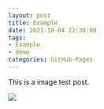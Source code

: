 ```yaml
---
layout: post
title: Example
date: 2021-10-04 22:30:00
tags:
- Example
- demo
categories: GitHub-Pages
---
```


This is a image test post.

![](http://ww1.sinaimg.cn/mw690/81b78497jw1emfgwkasznj21hc0u0qb7.jpg)

